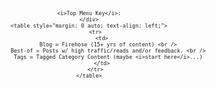 
  <style type="text/css">
        .e-mail:before {
            content: attr(data-website) "\0040" attr(data-user);
            unicode-bidi: bidi-override;
            direction: rtl;
        }
    </style>

<br />

<div style="font-size: 10px; text-align: center;">

    <i>Top Menu Key</i>:
    </div>
    <table style="margin: 0 auto; text-align: left;">
        <tr>
            <td>
                Blog = Firehose (15+ yrs of content) <br />
                Best-of = Posts w/ high traffic/reads and/or feedback. <br />
                Tags = Tagged Category Content (maybe <i>start here</i>...)
            </td>
        </tr>
    </table>

</div>
